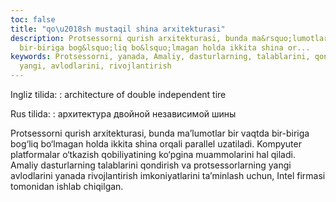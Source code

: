 ```yaml
---
toc: false
title: "qo\u2018sh mustaqil shina arxitekturasi"
description: Protsessorni qurish arxitekturasi, bunda ma&rsquo;lumotlar bir vaqtda
  bir-biriga bog&lsquo;liq bo&lsquo;lmagan holda ikkita shina or...
keywords: Protsessorni, yanada, Amaliy, dasturlarning, talablarini, qondirish, protsessorlarning,
  yangi, avlodlarini, rivojlantirish
---
```


Ingliz tilida:
:   architecture of double independent tire

Rus tilida:
:   архитектура двойной независимой шины

Protsessorni qurish arxitekturasi, bunda ma’lumotlar bir vaqtda bir-biriga bog‘liq bo‘lmagan holda ikkita shina orqali parallel uzatiladi. Kompyuter platformalar o‘tkazish qobiliyatining ko‘pgina muammolarini hal qiladi. Amaliy dasturlarning talablarini qondirish va protsessorlarning yangi avlodlarini yanada rivojlantirish imkoniyatlarini ta’minlash uchun, Intel firmasi tomonidan ishlab chiqilgan.
